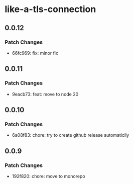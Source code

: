 # like-a-tls-connection

## 0.0.12

### Patch Changes

- 66fc969: fix: minor fix

## 0.0.11

### Patch Changes

- 9eacb73: feat: move to node 20

## 0.0.10

### Patch Changes

- 6a08f83: chore: try to create github release automaticlly

## 0.0.9

### Patch Changes

- 192f820: chore: move to monorepo
